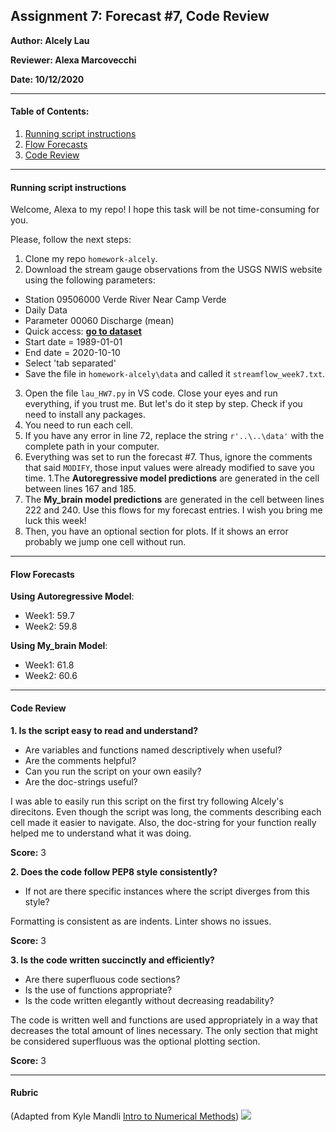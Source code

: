 ## Assignment 7: Forecast #7, Code Review
**Author: Alcely Lau**

**Reviewer: Alexa Marcovecchi**

**Date: 10/12/2020**
___
#### Table of Contents:
1. [ Running script instructions](#instructions)
1. [ Flow Forecasts](#forecast)
1. [ Code Review](#Review)

___
<a name="instructions"></a>
#### Running script instructions
Welcome, Alexa to my repo!
I hope this task will be not time-consuming for you.

Please, follow the next steps:
1. Clone my repo `homework-alcely`.
1. Download the stream gauge observations from the USGS NWIS website using the following parameters:
  - Station  09506000 Verde River Near Camp Verde
  - Daily Data
  - Parameter 00060 Discharge (mean)
  - Quick access: **[go to dataset](https://waterdata.usgs.gov/nwis/dv?referred_module=sw&site_no=09506000)**
  - Start date = 1989-01-01
  - End date = 2020-10-10
  - Select 'tab separated'
  - Save the file in `homework-alcely\data` and called it `streamflow_week7.txt`.


3. Open the file `lau_HW7.py` in VS code. Close your eyes and run everything, if you trust me. But let's do it step by step. Check if you need to install any packages.
1. You need to run each cell.
1. If you have any error in line 72, replace the string `r'..\..\data'` with the complete path in your computer.
1. Everything was set to run the forecast #7. Thus, ignore the comments that said `MODIFY`, those input values were already modified to save you time.
1.The **Autoregressive model predictions** are generated in the cell between lines 167 and 185.
1. The **My_brain model predictions** are generated in the cell between lines 222 and 240. Use this flows for my forecast entries. I wish you bring me luck this week!
1. Then, you have an optional section for plots. If it shows an error probably we jump one cell without run.

___
<a name="forecast"></a>
#### Flow Forecasts
**Using Autoregressive Model**:
- Week1: 59.7
- Week2: 59.8

**Using My_brain Model**:
- Week1: 61.8
- Week2: 60.6

___
<a name="Review"></a>
#### Code Review

**1. Is the script easy to read and understand?**
 - Are variables and functions named descriptively when useful?
 - Are the comments helpful?
 - Can you run the script on your own easily?
 - Are the doc-strings useful?

I was able to easily run this script on the first try following Alcely's direcitons. Even though the script was long, the comments describing each cell made it easier to navigate. Also, the doc-string for your function really helped me to understand what it was doing.

**Score:** 3

**2. Does the code follow PEP8 style consistently?**
 - If not are there specific instances where the script diverges from this style?

Formatting is consistent as are indents. Linter shows no issues.

**Score:** 3

**3. Is the code written succinctly and efficiently?**
 - Are there superfluous code sections?
 - Is the use of functions appropriate?
 - Is the code written elegantly without decreasing readability?

The code is written well and functions are used appropriately in a way that decreases the total amount of lines necessary.  The only section that might be considered superfluous was the optional plotting section.

**Score:** 3

___
#### Rubric
(Adapted from Kyle Mandli [Intro to Numerical Methods](https://github.com/mandli/intro-numerical-methods))
![](assets/code_review_rubric-ff0ecab3.png)
